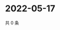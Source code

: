 # 2022-05-17

共 0 条

<!-- BEGIN WEIBO -->
<!-- 最后更新时间 Tue May 17 2022 05:15:13 GMT+0800 (China Standard Time) -->

<!-- END WEIBO -->

